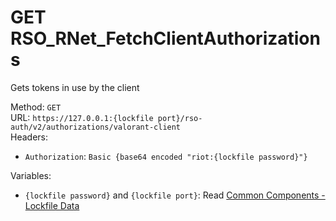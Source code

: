 # GET RSO_RNet_FetchClientAuthorizations

Gets tokens in use by the client  


Method: `GET`  
URL: `https://127.0.0.1:{lockfile port}/rso-auth/v2/authorizations/valorant-client`  
Headers:
 - `Authorization`: `Basic {base64 encoded "riot:{lockfile password}"}`

Variables:
 - `{lockfile password}` and `{lockfile port}`: Read [Common Components - Lockfile Data](../common-components.md#lockfile-data)

